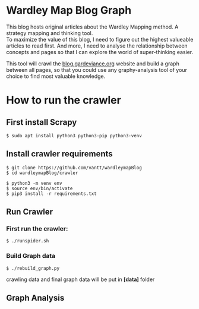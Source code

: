 
# Wardley Map Blog Graph     
This blog hosts original articles about the Wardley Mapping method.   A strategy mapping and thinking tool.  
To maximize the value of this blog, I need to figure out the highest valueable articles to read first. And more, I need to analyse the relationship between concepts and pages so that I can explore the world of super-thinking easier.  
    
This tool will crawl the [blog.gardeviance.org](blog.gardeviance.org) website and build a graph between all pages, so that you could use any graphy-analysis tool of your choice to find most valuable knowledge.  
    
# How to run the crawler    
 ## First install Scrapy 

    $ sudo apt install python3 python3-pip python3-venv  
    
## Install crawler requirements  

    $ git clone https://github.com/vantt/wardleymapBlog  
    $ cd wardleymapBlog/crawler 
    
    $ python3 -m venv env  
    $ source env/bin/activate  
    $ pip3 install -r requirements.txt  

  
## Run Crawler  
### First run the crawler:  

    $ ./runspider.sh  

  
### Build Graph data  

    $ ./rebuild_graph.py  

  
crawling data and final graph data will be put in **[data]** folder

## Graph Analysis

